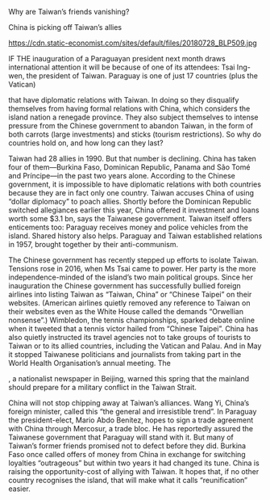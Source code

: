 Why are Taiwan’s friends vanishing?

China is picking off Taiwan’s allies

https://cdn.static-economist.com/sites/default/files/20180728_BLP509.jpg

IF THE inauguration of a Paraguayan president next month draws international attention it will be because of one of its attendees: Tsai Ing-wen, the president of Taiwan. Paraguay is one of just 17 countries (plus the Vatican)

that have diplomatic relations with Taiwan. In doing so they disqualify themselves from having formal relations with China, which considers the island nation a renegade province. They also subject themselves to intense pressure from the Chinese government to abandon Taiwan, in the form of both carrots (large investments) and sticks (tourism restrictions). So why do countries hold on, and how long can they last?

Taiwan had 28 allies in 1990. But that number is declining. China has taken four of them—Burkina Faso, Dominican Republic, Panama and São Tomé and Príncipe—in the past two years alone. According to the Chinese government, it is impossible to have diplomatic relations with both countries because they are in fact only one country. Taiwan accuses China of using “dollar diplomacy” to poach allies. Shortly before the Dominican Republic switched allegiances earlier this year, China offered it investment and loans worth some $3.1 bn, says the Taiwanese government. Taiwan itself offers enticements too: Paraguay receives money and police vehicles from the island. Shared history also helps. Paraguay and Taiwan established relations in 1957, brought together by their anti-communism. 

The Chinese government has recently stepped up efforts to isolate Taiwan. Tensions rose in 2016, when Ms Tsai came to power. Her party is the more independence-minded of the island’s two main political groups. Since her inauguration the Chinese government has successfully bullied foreign airlines into listing Taiwan as “Taiwan, China” or “Chinese Taipei” on their websites. (American airlines quietly removed any reference to Taiwan on their websites even as the White House called the demands “Orwellian nonsense”.) Wimbledon, the tennis championships, sparked debate online when it tweeted that a tennis victor hailed from “Chinese Taipei”. China has also quietly instructed its travel agencies not to take groups of tourists to Taiwan or to its allied countries, including the Vatican and Palau. And in May it stopped Taiwanese politicians and journalists from taking part in the World Health Organisation’s annual meeting. The 

, a nationalist newspaper in Beijing, warned this spring that the mainland should prepare for a military conflict in the Taiwan Strait. 

China will not stop chipping away at Taiwan’s alliances. Wang Yi, China’s foreign minister, called this “the general and irresistible trend”. In Paraguay the president-elect, Mario Abdo Benítez, hopes to sign a trade agreement with China through Mercosur, a trade bloc. He has reportedly assured the Taiwanese government that Paraguay will stand with it. But many of Taiwan’s former friends promised not to defect before they did. Burkina Faso once called offers of money from China in exchange for switching loyalties “outrageous” but within two years it had changed its tune. China is raising the opportunity-cost of allying with Taiwan. It hopes that, if no other country recognises the island, that will make what it calls “reunification” easier. 